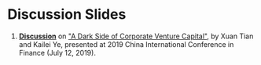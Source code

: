 # Discussion Slides

1. [**Discussion**](https://github.com/hshieh/discussion-slides/blob/master/ds_2019_cicf_tianye.pdf) on ["A Dark Side of Corporate Venture Capital"](https://papers.ssrn.com/sol3/papers.cfm?abstract_id=3241866), by Xuan Tian and Kailei Ye, presented at 2019 China International Conference in Finance (July 12, 2019).
